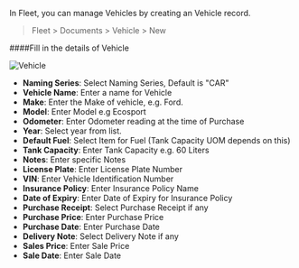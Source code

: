 <!-- title: Fleet: Vehicle -->
<!-- no-breadcrumbs -->

In Fleet, you can manage Vehicles by creating an Vehicle record.

> Fleet > Documents > Vehicle > New


####Fill in the details of Vehicle


<img class="screenshot" alt="Vehicle" src="{{ docs_base_url }}/assets/img/vehicle/vehicle-1.png">
<ul>
 <li><strong>Naming Series</strong>: Select Naming Series, Default is "CAR"</li>
 <li><strong>Vehicle Name</strong>: Enter a name for Vehicle</li>
 <li><strong>Make</strong>: Enter the Make of vehicle, e.g. Ford.</li>
 <li><strong>Model</strong>: Enter Model e.g Ecosport</li>
 <li><strong>Odometer</strong>: Enter Odometer reading at the time of Purchase</li>
 <li><strong>Year</strong>: Select year from list.</li>
 <li><strong>Default Fuel</strong>: Select Item for Fuel (Tank Capacity UOM depends on this)</li>
 <li><strong>Tank Capacity</strong>: Enter Tank Capacity e.g. 60 Liters</li>
 <li><strong>Notes</strong>: Enter specific Notes</li>
 <li><strong>License Plate</strong>: Enter License Plate Number</li>
 <li><strong>VIN</strong>: Enter Vehicle Identification Number</li>
 <li><strong>Insurance Policy</strong>: Enter Insurance Policy Name</li>
 <li><strong>Date of Expiry</strong>: Enter Date of Expiry for Insurance Policy</li>
 <li><strong>Purchase Receipt</strong>: Select Purchase Receipt if any</li>
 <li><strong>Purchase Price</strong>: Enter Purchase Price</li>
 <li><strong>Purchase Date</strong>: Enter Purchase Date</li>
 <li><strong>Delivery Note</strong>: Select Delivery Note if any</li>
 <li><strong>Sales Price</strong>: Enter Sale Price</li>
 <li><strong>Sale Date</strong>: Enter Sale Date</li>
</ul>

<!-- autodoc -->
<!-- jinja -->
<!-- static -->